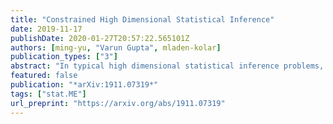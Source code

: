 ```yaml
---
title: "Constrained High Dimensional Statistical Inference"
date: 2019-11-17
publishDate: 2020-01-27T20:57:22.565101Z
authors: [ming-yu, "Varun Gupta", mladen-kolar]
publication_types: ["3"]
abstract: "In typical high dimensional statistical inference problems, confidence intervals and hypothesis tests are performed for a low dimensional subset of model parameters under the assumption that the parameters of interest are unconstrained. However, in many problems, there are natural constraints on model parameters and one is interested in whether the parameters are on the boundary of the constraint or not. e.g. non-negativity constraints for transmission rates in network diffusion. In this paper, we provide algorithms to solve this problem of hypothesis testing in high-dimensional statistical models under constrained parameter space. We show that following our testing procedure we are able to get asymptotic designed Type I error under the null. Numerical experiments demonstrate that our algorithm has greater power than the standard algorithms where the constraints are ignored. We demonstrate the effectiveness of our algorithms on two real datasets where we have emphintrinsic constraint on the parameters."
featured: false
publication: "*arXiv:1911.07319*"
tags: ["stat.ME"]
url_preprint: "https://arxiv.org/abs/1911.07319"
---
```

